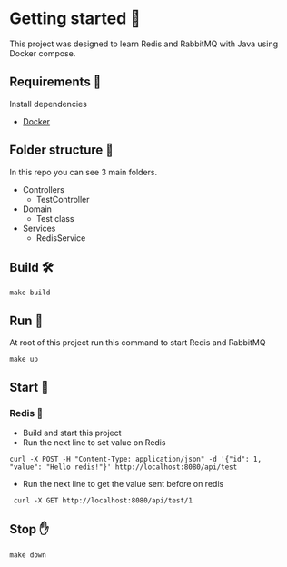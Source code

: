 # Getting started 🎉

This project was designed to learn Redis and RabbitMQ with Java using Docker compose.

## Requirements 🎲

Install dependencies

- [Docker](https://docs.docker.com/engine/install/)

## Folder structure 📁

In this repo you can see 3 main folders.

- Controllers
  - TestController
- Domain
  - Test class
- Services
  - RedisService

## Build 🛠

```
make build
```

## Run 🏃

At root of this project run this command to start Redis and RabbitMQ

```
make up
```

## Start 🧩

### Redis 🚀

- Build and start this project
- Run the next line to set value on Redis

```
curl -X POST -H "Content-Type: application/json" -d '{"id": 1, "value": "Hello redis!"}' http://localhost:8080/api/test
```

- Run the next line to get the value sent before on redis

```
 curl -X GET http://localhost:8080/api/test/1
```

## Stop ✋

```
make down
```

